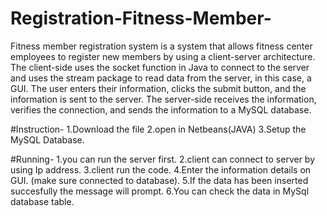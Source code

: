 # Registration-Fitness-Member-
Fitness member registration system is a system that allows fitness center employees to register new members by using a client-server architecture. The client-side uses the socket function in Java to connect to the server and uses the stream package to read data from the server, in this case, a GUI. The user enters their information, clicks the submit button, and the information is sent to the server. The server-side receives the information, verifies the connection, and sends the information to a MySQL database.
 
 #Instruction-
 1.Download the file 
 2.open in Netbeans(JAVA)
 3.Setup the MySQL Database.
 
 #Running-
 1.you can run the server first.
 2.client can connect to server by using Ip address.
 3.client run the code.
 4.Enter the information details on GUI. (make sure connected to database).
 5.If the data has been inserted succesfully the message will prompt.
 6.You can check the data in MySql database table.

 
